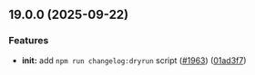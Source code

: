 ## 19.0.0 (2025-09-22)

### Features

- **init:** add `npm run changelog:dryrun` script ([#1963](https://github.com/ybiquitous/ybiq/issues/1963)) ([01ad3f7](https://github.com/ybiquitous/ybiq/commit/01ad3f7150a94823ba8074b555cf0d14d51ed399))
